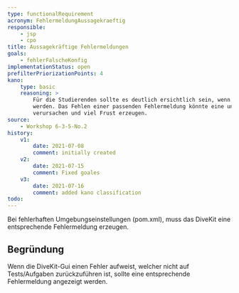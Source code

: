 ```yaml
---
type: functionalRequirement
acronym: FehlermeldungAussagekraeftig
responsible: 
    - jsp
    - cpo
title: Aussagekräftige Fehlermeldungen
goals: 
    - fehlerFalscheKonfig
implementationStatus: open
prefilterPriorizationPoints: 4
kano:
    type: basic
    reasoning: >
        Für die Studierenden sollte es deutlich ersichtlich sein, wenn Fehler nicht durch fehlerhafte Abgaben erzeugt 
        werden. Das Fehlen einer passenden Fehlermeldung könnte eine unnötige Fehlersuche für den Studierenden 
        verursachen und viel Frust erzeugen.
source:
    - Workshop 6-3-5-No.2
history:
    v1:
        date: 2021-07-08
        comment: initially created
    v2:
        date: 2021-07-15
        comment: Fixed goales
    v3:
        date: 2021-07-16
        comment: added kano classification
todo: 
---
```


Bei fehlerhaften Umgebungseinstellungen (pom.xml), muss das DiveKit eine entsprechende Fehlermeldung erzeugen.

## Begründung

Wenn die DiveKit-Gui einen Fehler aufweist, welcher nicht auf Tests/Aufgaben zurückzuführen ist, sollte eine entsprechende Fehlermeldung angezeigt werden.
